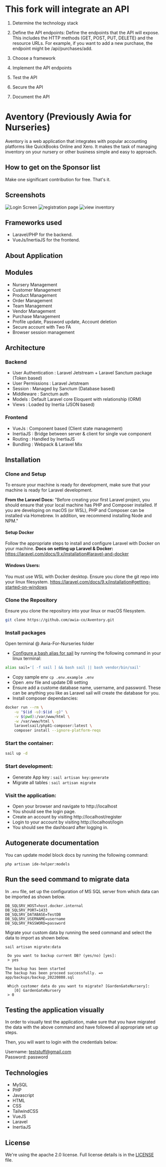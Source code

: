 # This fork will integrate an API
   
   1. Determine the technology stack

   2.  Define the API endpoints: Define the endpoints that the API will expose. This includes the HTTP methods (GET, POST, PUT, DELETE) and the resource URLs. For example, if you want to add a new purchase, the endpoint might be /api/purchases/add.

   3. Choose a framework

   4. Implement the API endpoints

   5. Test the API
   6. Secure the API

   7. Document the API


# Aventory (Previously Awia for Nurseries)

Aventory is a web application that integrates with popular accounting platforms like QuickBooks Online and Xero. It makes the task of managing inventory on your nursery or other business simple and easy to approach.

## How to get on the Sponsor list
Make one significant contribution for free. That's it.

## Screenshots

![Login Screen](./.screenshots/login.png)
![registration page](./.screenshots/registration.png)
![view inventory](./.screenshots/view-inventory.png)

## Frameworks used

- Laravel/PHP for the backend.
- VueJs/InertiaJS for the frontend.


## About Application

## Modules

- Nursery Management
- Customer Management
- Product Management
- Order Management
- Team Management
- Vendor Management
- Purchase Management
- Profile update, Password update, Account deletion
- Secure account with Two FA
- Browser session management

## Architecture

### Backend

- User Authentication : Laravel Jetstream + Laravel Sanctum package (Token based)
- User Permissions : Laravel Jetstream
- Session : Managed by Sanctum (Database based)
- Middleware : Sanctum auth
- Models : Default Laravel core Eloquent with relationship (ORM)
- Views : Loaded by Inertia (JSON based)

### Frontend

- VueJs : Component based (Client state management)
- InertiaJS : Bridge between server & client for single vue component
- Routing : Handled by InertiaJS
- Bundling : Webpack & Laravel Mix

## Installation

### Clone and Setup

To ensure your machine is ready for development, make sure that your machine is ready for Laravel development. 

**From the Laravel Docs:**
"Before creating your first Laravel project, you should ensure that your local machine has PHP and Composer installed. If you are developing on macOS (or WSL), PHP and Composer can be installed via Homebrew. In addition, we recommend installing Node and NPM."

#### **Setup Docker**
Follow the appropriate steps to install and configure Laravel with Docker on your machine.
**Docs on setting up Laravel & Docker:**
https://laravel.com/docs/9.x/installation#laravel-and-docker

#### **Windows Users:**

You must use WSL with Docker desktop. Ensure you clone the git repo into your linux filesystem.
https://laravel.com/docs/9.x/installation#getting-started-on-windows

### Clone the Repository 

Ensure you clone the repository into your linux or macOS filesystem.

```bash
git clone https://github.com/awia-co/Aventory.git
```

### Install packages
Open terminal @ Awia-For-Nurseries folder

- [Configure a bash alias for sail](https://laravel.com/docs/9.x/sail#configuring-a-bash-alias) by running the following command in your linux terminal:

```bash
alias sail='[ -f sail ] && bash sail || bash vendor/bin/sail'
```

- Copy sample env `cp .env.example .env`
- Open .env file and update DB setting
- Ensure add a custome database name, username, and password. 
    These can be anything you like as Laravel sail will create the database for you.
- Install composer dependancies:
```bash
docker run --rm \
    -u "$(id -u):$(id -g)" \
    -v $(pwd):/var/www/html \
    -w /var/www/html \
    laravelsail/php81-composer:latest \
    composer install --ignore-platform-reqs
```


### Start the container:
```bash
sail up -d
```

### Start development:
- Generate App key : `sail artisan key:generate`
- Migrate all tables : `sail artisan migrate`

### Visit the application:
- Open your browser and navigate to http://localhost
- You should see the login page.
- Create an account by visiting http://localhost/register
- Login to your account by visiting http://localhost/login
- You should see the dashboard after logging in.
## Autogenerate documentation

You can update model block docs by running the following command:

```shell
php artisan ide-helper:models
```

## Run the seed command to migrate data

In `.env` file, set up the configuration of MS SQL server from which data can be imported as shown below.

```
DB_SQLSRV_HOST=host.docker.internal
DB_SQLSRV_PORT=1433
DB_SQLSRV_DATABASE=TestDB
DB_SQLSRV_USERNAME=username
DB_SQLSRV_PASSWORD=password
```

Migrate your custom data by running the seed command and select the data to import as shown below.

```
sail artisan migrate:data

 Do you want to backup current DB? (yes/no) [yes]:
 > yes

The backup has been started
The backup has been proceed successfully. => app/backups/backup_20220808.sql

 Which customer data do you want to migrate? [GardenGateNursery]:
    [0] GardenGateNursery
 > 0
```

## Testing the application visually

In order to visually test the application, make sure that you have migrated the data with the above command and have followed all appropriate set up steps. 

Then, you will want to login with the credentials below:

Username: teststuff@gmail.com   
Password: password


## Technologies

- MySQL
- PHP
- Javascript
- HTML
- CSS
- TailwindCSS
- VueJS
- Laravel
- InertiaJS

## License

We're using the apache 2.0 license. Full license details is in the [LICENSE](LICENSE.md) file.
